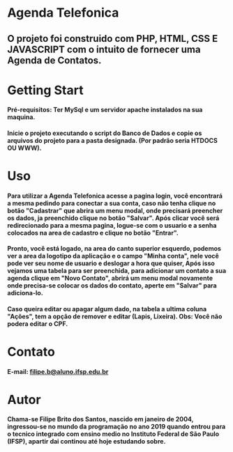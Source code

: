 # Agenda Telefonica

## O projeto foi construido com PHP, HTML, CSS E JAVASCRIPT com o intuito de fornecer uma Agenda de Contatos.

# Getting Start

#### Pré-requisitos: Ter MySql e um servidor apache instalados na sua maquina.

#### Inicie o projeto executando o script do Banco de Dados e copie os arquivos do projeto para a pasta designada. (Por padrão seria HTDOCS OU WWW).

# Uso

#### Para utilizar a Agenda Telefonica acesse a pagina login, você encontrará a mesma pedindo para conectar a sua conta, caso não tenha clique no botão "Cadastrar" que abrira um menu modal, onde precisará preencher os dados, ja preenchido clique no botão "Salvar". Após clicar você será redirecionado para a mesma pagina, logue-se com o usuario e a senha colocados na area de cadastro e clique no botão "Entrar".
#### Pronto, você está logado, na area do canto superior esquerdo, podemos ver a area da logotipo da aplicação e o campo "Minha conta", nele você pode ver seu nome de usuario e deslogar a hora que quiser, Após isso vejamos uma tabela para ser preenchida, para adicionar um contato a sua agenda clique em "Novo Contato", abrirá um menu modal novamente onde precisa-se colocar os dados do contato, aperte em "Salvar" para adiciona-lo. 
#### Caso queira editar ou apagar algum dado, na tabela a ultima coluna "Ações", tem a opção de remover e editar (Lapis, Lixeira). Obs: Você não podera editar o CPF.

# Contato
#### E-mail: filipe.b@aluno.ifsp.edu.br

# Autor
#### Chama-se Filipe Brito dos Santos, nascido em janeiro de 2004, ingressou-se no mundo da programação no ano 2019 quando entrou para o tecnico integrado com ensino medio no Instituto Federal de São Paulo (IFSP), apartir dai continou até hoje estudando sobre.